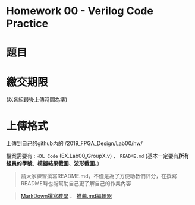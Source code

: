 Homework 00 - Verilog Code Practice
==================
# 題目



# 繳交期限

(以各組最後上傳時間為準)

# 上傳格式

上傳到自己的github內的 /2019_FPGA_Design/Lab00/hw/ 

檔案需要有 : `HDL Code` (EX.Lab00_GroupX.v) 、 `README.md` (基本一定要有**所有組員的學號**、**模擬結果截圖**、**波形截圖**。)

>請大家練習撰寫README.md，不僅是為了方便助教們評分，在撰寫README時也能幫助自己更了解自己的作業內容

> [MarkDown撰寫教學](https://markdown.tw/) 、 [推薦.md編輯器](https://atom.io/)

